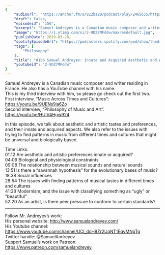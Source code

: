 ```yaml
---
{
	"audiourl": "https://anchor.fm/s/822ba20/podcast/play/2465635/https%3A%2F%2Fd3ctxlq1ktw2nl.cloudfront.net%2Fproduction%2F2019-1-23%2F10379928-44100-2-8631d269d27a1.m4a",
	"draft": false,
	"episodeid": "156",
	"excerpt": "Samuel Andreyev is a Canadian music composer and writer residing in France. He also has a YouTube channel with his name.  ",
	"image": "https://i.ytimg.com/vi/2-9DZ7MFddw/maxresdefault.jpg",
	"publishDate": 2019-03-28,
	"spotifyEpisodeUrl": "https://podcasters.spotify.com/pod/show/thedissenter/episodes/156-Samuel-Andreyev-Innate-and-Acquired-Aesthetic-and-Artistic-Tastes-e39od3",
	"tags": [
		"Philosophy"
	],
	"title": "#156 Samuel Andreyev: Innate and Acquired Aesthetic and Artistic Tastes",
	"youtubeid": "2-9DZ7MFddw"
}
---
```

Samuel Andreyev is a Canadian music composer and writer residing in France. He also has a YouTube channel with his name.  
This is my third interview with him, so please go check out the first two.  
First interview, “Music Across Times and Cultures”: https://youtu.be/9UENs9ia6Zo  
Second interview, “Philosophy of Music and Art”: https://youtu.be/HUiV4Hgw924

In this episode, we talk about aesthetic and artistic tastes and preferences, and their innate and acquired aspects. We also refer to the issues with trying to find patterns in music from different times and cultures that might be universal and biologically based. 

Time Links:  
<time>01:12</time> Are aesthetic and artistic preferences innate or acquired?  
<time>04:09</time> Biological and physiological constraints                           
<time>09:08</time> The relationship between musical sounds and natural sounds        
<time>13:51</time> Is there a “savannah hypothesis” for the evolutionary bases of music?                
<time>18:38</time> Social influences              
<time>28:54</time> The issues with finding patterns of musical tastes in different times and cultures                   
<time>41:28</time> Modernism, and the issue with classifying something as “ugly” or “beautiful”               
<time>52:20</time> As an artist, is there peer pressure to conform to certain standards?  

---

Follow Mr. Andreyev’s work:  
His personal website: http://www.samuelandreyev.com/  
His Youtube channel: https://www.youtube.com/channel/UCI_dcH8Zr2UqNT1EqvMNgTg  
Twitter handle: @SamuelAndreyev  
Support Samuel’s work on Patreon: https://www.patreon.com/samuelandreyev
